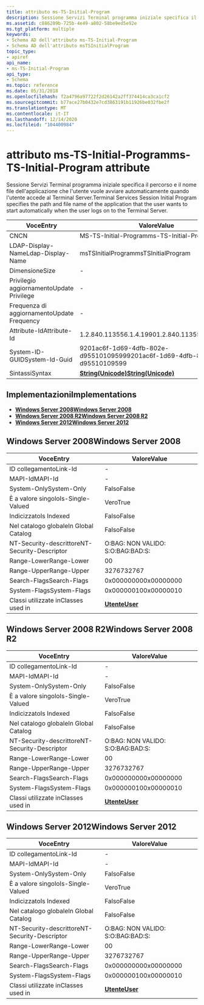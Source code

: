 ```yaml
---
title: attributo ms-TS-Initial-Program
description: Sessione Servizi Terminal programma iniziale specifica il percorso e il nome file dell'applicazione che l'utente vuole avviare automaticamente quando l'utente accede al Terminal Server.
ms.assetid: c886209b-725b-4e49-a802-58be9ed5e92e
ms.tgt_platform: multiple
keywords:
- Schema AD dell'attributo ms-TS-Initial-Program
- Schema AD dell'attributo msTSInitialProgram
topic_type:
- apiref
api_name:
- ms-TS-Initial-Program
api_type:
- Schema
ms.topic: reference
ms.date: 05/31/2018
ms.openlocfilehash: f2a4796a97722f2d26142a2ff374414ca3ca1cf2
ms.sourcegitcommit: b77ace27b0432e7cd3863191b11926be032fbe2f
ms.translationtype: MT
ms.contentlocale: it-IT
ms.lasthandoff: 12/14/2020
ms.locfileid: "104400984"
---
```

# <a name="ms-ts-initial-program-attribute"></a><span data-ttu-id="fb578-105">attributo ms-TS-Initial-Program</span><span class="sxs-lookup"><span data-stu-id="fb578-105">ms-TS-Initial-Program attribute</span></span>

<span data-ttu-id="fb578-106">Sessione Servizi Terminal programma iniziale specifica il percorso e il nome file dell'applicazione che l'utente vuole avviare automaticamente quando l'utente accede al Terminal Server.</span><span class="sxs-lookup"><span data-stu-id="fb578-106">Terminal Services Session Initial Program specifies the path and file name of the application that the user wants to start automatically when the user logs on to the Terminal Server.</span></span>



| <span data-ttu-id="fb578-107">Voce</span><span class="sxs-lookup"><span data-stu-id="fb578-107">Entry</span></span> | <span data-ttu-id="fb578-108">Valore</span><span class="sxs-lookup"><span data-stu-id="fb578-108">Value</span></span> |
|-------------------|---------------------------------------------|
| <span data-ttu-id="fb578-109">CN</span><span class="sxs-lookup"><span data-stu-id="fb578-109">CN</span></span>                | <span data-ttu-id="fb578-110">MS-TS-Initial-Program</span><span class="sxs-lookup"><span data-stu-id="fb578-110">ms-TS-Initial-Program</span></span>                       |
| <span data-ttu-id="fb578-111">LDAP-Display-Name</span><span class="sxs-lookup"><span data-stu-id="fb578-111">Ldap-Display-Name</span></span> | <span data-ttu-id="fb578-112">msTSInitialProgram</span><span class="sxs-lookup"><span data-stu-id="fb578-112">msTSInitialProgram</span></span>                          |
| <span data-ttu-id="fb578-113">Dimensione</span><span class="sxs-lookup"><span data-stu-id="fb578-113">Size</span></span>              | \-                                          |
| <span data-ttu-id="fb578-114">Privilegio aggiornamento</span><span class="sxs-lookup"><span data-stu-id="fb578-114">Update Privilege</span></span>  | \-                                          |
| <span data-ttu-id="fb578-115">Frequenza di aggiornamento</span><span class="sxs-lookup"><span data-stu-id="fb578-115">Update Frequency</span></span>  | \-                                          |
| <span data-ttu-id="fb578-116">Attribute-Id</span><span class="sxs-lookup"><span data-stu-id="fb578-116">Attribute-Id</span></span>      | <span data-ttu-id="fb578-117">1.2.840.113556.1.4.1990</span><span class="sxs-lookup"><span data-stu-id="fb578-117">1.2.840.113556.1.4.1990</span></span>                     |
| <span data-ttu-id="fb578-118">System-ID-GUID</span><span class="sxs-lookup"><span data-stu-id="fb578-118">System-Id-Guid</span></span>    | <span data-ttu-id="fb578-119">9201ac6f-1d69-4dfb-802e-d95510109599</span><span class="sxs-lookup"><span data-stu-id="fb578-119">9201ac6f-1d69-4dfb-802e-d95510109599</span></span>        |
| <span data-ttu-id="fb578-120">Sintassi</span><span class="sxs-lookup"><span data-stu-id="fb578-120">Syntax</span></span>            | [<span data-ttu-id="fb578-121">**String(Unicode)**</span><span class="sxs-lookup"><span data-stu-id="fb578-121">**String(Unicode)**</span></span>](s-string-unicode.md) |



## <a name="implementations"></a><span data-ttu-id="fb578-122">Implementazioni</span><span class="sxs-lookup"><span data-stu-id="fb578-122">Implementations</span></span>

-   [<span data-ttu-id="fb578-123">**Windows Server 2008**</span><span class="sxs-lookup"><span data-stu-id="fb578-123">**Windows Server 2008**</span></span>](#windows-server-2008)
-   [<span data-ttu-id="fb578-124">**Windows Server 2008 R2**</span><span class="sxs-lookup"><span data-stu-id="fb578-124">**Windows Server 2008 R2**</span></span>](#windows-server-2008-r2)
-   [<span data-ttu-id="fb578-125">**Windows Server 2012**</span><span class="sxs-lookup"><span data-stu-id="fb578-125">**Windows Server 2012**</span></span>](#windows-server-2012)

## <a name="windows-server-2008"></a><span data-ttu-id="fb578-126">Windows Server 2008</span><span class="sxs-lookup"><span data-stu-id="fb578-126">Windows Server 2008</span></span>



| <span data-ttu-id="fb578-127">Voce</span><span class="sxs-lookup"><span data-stu-id="fb578-127">Entry</span></span> | <span data-ttu-id="fb578-128">Valore</span><span class="sxs-lookup"><span data-stu-id="fb578-128">Value</span></span> |
|------------------------|-----------------------------------|
| <span data-ttu-id="fb578-129">ID collegamento</span><span class="sxs-lookup"><span data-stu-id="fb578-129">Link-Id</span></span>                | \-                                |
| <span data-ttu-id="fb578-130">MAPI-Id</span><span class="sxs-lookup"><span data-stu-id="fb578-130">MAPI-Id</span></span>                | \-                                |
| <span data-ttu-id="fb578-131">System-Only</span><span class="sxs-lookup"><span data-stu-id="fb578-131">System-Only</span></span>            | <span data-ttu-id="fb578-132">Falso</span><span class="sxs-lookup"><span data-stu-id="fb578-132">False</span></span>                             |
| <span data-ttu-id="fb578-133">È a valore singolo</span><span class="sxs-lookup"><span data-stu-id="fb578-133">Is-Single-Valued</span></span>       | <span data-ttu-id="fb578-134">Vero</span><span class="sxs-lookup"><span data-stu-id="fb578-134">True</span></span>                              |
| <span data-ttu-id="fb578-135">Indicizzato</span><span class="sxs-lookup"><span data-stu-id="fb578-135">Is Indexed</span></span>             | <span data-ttu-id="fb578-136">Falso</span><span class="sxs-lookup"><span data-stu-id="fb578-136">False</span></span>                             |
| <span data-ttu-id="fb578-137">Nel catalogo globale</span><span class="sxs-lookup"><span data-stu-id="fb578-137">In Global Catalog</span></span>      | <span data-ttu-id="fb578-138">Falso</span><span class="sxs-lookup"><span data-stu-id="fb578-138">False</span></span>                             |
| <span data-ttu-id="fb578-139">NT-Security-descrittore</span><span class="sxs-lookup"><span data-stu-id="fb578-139">NT-Security-Descriptor</span></span> | <span data-ttu-id="fb578-140">O:BAG: NON VALIDO: S:</span><span class="sxs-lookup"><span data-stu-id="fb578-140">O:BAG:BAD:S:</span></span>                      |
| <span data-ttu-id="fb578-141">Range-Lower</span><span class="sxs-lookup"><span data-stu-id="fb578-141">Range-Lower</span></span>            | <span data-ttu-id="fb578-142">0</span><span class="sxs-lookup"><span data-stu-id="fb578-142">0</span></span>                                 |
| <span data-ttu-id="fb578-143">Range-Upper</span><span class="sxs-lookup"><span data-stu-id="fb578-143">Range-Upper</span></span>            | <span data-ttu-id="fb578-144">32767</span><span class="sxs-lookup"><span data-stu-id="fb578-144">32767</span></span>                             |
| <span data-ttu-id="fb578-145">Search-Flags</span><span class="sxs-lookup"><span data-stu-id="fb578-145">Search-Flags</span></span>           | <span data-ttu-id="fb578-146">0x00000000</span><span class="sxs-lookup"><span data-stu-id="fb578-146">0x00000000</span></span>                        |
| <span data-ttu-id="fb578-147">System-Flags</span><span class="sxs-lookup"><span data-stu-id="fb578-147">System-Flags</span></span>           | <span data-ttu-id="fb578-148">0x00000010</span><span class="sxs-lookup"><span data-stu-id="fb578-148">0x00000010</span></span>                        |
| <span data-ttu-id="fb578-149">Classi utilizzate in</span><span class="sxs-lookup"><span data-stu-id="fb578-149">Classes used in</span></span>        | [<span data-ttu-id="fb578-150">**Utente**</span><span class="sxs-lookup"><span data-stu-id="fb578-150">**User**</span></span>](c-user.md)<br/> |



## <a name="windows-server-2008-r2"></a><span data-ttu-id="fb578-151">Windows Server 2008 R2</span><span class="sxs-lookup"><span data-stu-id="fb578-151">Windows Server 2008 R2</span></span>



| <span data-ttu-id="fb578-152">Voce</span><span class="sxs-lookup"><span data-stu-id="fb578-152">Entry</span></span> | <span data-ttu-id="fb578-153">Valore</span><span class="sxs-lookup"><span data-stu-id="fb578-153">Value</span></span> |
|------------------------|-----------------------------------|
| <span data-ttu-id="fb578-154">ID collegamento</span><span class="sxs-lookup"><span data-stu-id="fb578-154">Link-Id</span></span>                | \-                                |
| <span data-ttu-id="fb578-155">MAPI-Id</span><span class="sxs-lookup"><span data-stu-id="fb578-155">MAPI-Id</span></span>                | \-                                |
| <span data-ttu-id="fb578-156">System-Only</span><span class="sxs-lookup"><span data-stu-id="fb578-156">System-Only</span></span>            | <span data-ttu-id="fb578-157">Falso</span><span class="sxs-lookup"><span data-stu-id="fb578-157">False</span></span>                             |
| <span data-ttu-id="fb578-158">È a valore singolo</span><span class="sxs-lookup"><span data-stu-id="fb578-158">Is-Single-Valued</span></span>       | <span data-ttu-id="fb578-159">Vero</span><span class="sxs-lookup"><span data-stu-id="fb578-159">True</span></span>                              |
| <span data-ttu-id="fb578-160">Indicizzato</span><span class="sxs-lookup"><span data-stu-id="fb578-160">Is Indexed</span></span>             | <span data-ttu-id="fb578-161">Falso</span><span class="sxs-lookup"><span data-stu-id="fb578-161">False</span></span>                             |
| <span data-ttu-id="fb578-162">Nel catalogo globale</span><span class="sxs-lookup"><span data-stu-id="fb578-162">In Global Catalog</span></span>      | <span data-ttu-id="fb578-163">Falso</span><span class="sxs-lookup"><span data-stu-id="fb578-163">False</span></span>                             |
| <span data-ttu-id="fb578-164">NT-Security-descrittore</span><span class="sxs-lookup"><span data-stu-id="fb578-164">NT-Security-Descriptor</span></span> | <span data-ttu-id="fb578-165">O:BAG: NON VALIDO: S:</span><span class="sxs-lookup"><span data-stu-id="fb578-165">O:BAG:BAD:S:</span></span>                      |
| <span data-ttu-id="fb578-166">Range-Lower</span><span class="sxs-lookup"><span data-stu-id="fb578-166">Range-Lower</span></span>            | <span data-ttu-id="fb578-167">0</span><span class="sxs-lookup"><span data-stu-id="fb578-167">0</span></span>                                 |
| <span data-ttu-id="fb578-168">Range-Upper</span><span class="sxs-lookup"><span data-stu-id="fb578-168">Range-Upper</span></span>            | <span data-ttu-id="fb578-169">32767</span><span class="sxs-lookup"><span data-stu-id="fb578-169">32767</span></span>                             |
| <span data-ttu-id="fb578-170">Search-Flags</span><span class="sxs-lookup"><span data-stu-id="fb578-170">Search-Flags</span></span>           | <span data-ttu-id="fb578-171">0x00000000</span><span class="sxs-lookup"><span data-stu-id="fb578-171">0x00000000</span></span>                        |
| <span data-ttu-id="fb578-172">System-Flags</span><span class="sxs-lookup"><span data-stu-id="fb578-172">System-Flags</span></span>           | <span data-ttu-id="fb578-173">0x00000010</span><span class="sxs-lookup"><span data-stu-id="fb578-173">0x00000010</span></span>                        |
| <span data-ttu-id="fb578-174">Classi utilizzate in</span><span class="sxs-lookup"><span data-stu-id="fb578-174">Classes used in</span></span>        | [<span data-ttu-id="fb578-175">**Utente**</span><span class="sxs-lookup"><span data-stu-id="fb578-175">**User**</span></span>](c-user.md)<br/> |



## <a name="windows-server-2012"></a><span data-ttu-id="fb578-176">Windows Server 2012</span><span class="sxs-lookup"><span data-stu-id="fb578-176">Windows Server 2012</span></span>



| <span data-ttu-id="fb578-177">Voce</span><span class="sxs-lookup"><span data-stu-id="fb578-177">Entry</span></span> | <span data-ttu-id="fb578-178">Valore</span><span class="sxs-lookup"><span data-stu-id="fb578-178">Value</span></span> |
|------------------------|-----------------------------------|
| <span data-ttu-id="fb578-179">ID collegamento</span><span class="sxs-lookup"><span data-stu-id="fb578-179">Link-Id</span></span>                | \-                                |
| <span data-ttu-id="fb578-180">MAPI-Id</span><span class="sxs-lookup"><span data-stu-id="fb578-180">MAPI-Id</span></span>                | \-                                |
| <span data-ttu-id="fb578-181">System-Only</span><span class="sxs-lookup"><span data-stu-id="fb578-181">System-Only</span></span>            | <span data-ttu-id="fb578-182">Falso</span><span class="sxs-lookup"><span data-stu-id="fb578-182">False</span></span>                             |
| <span data-ttu-id="fb578-183">È a valore singolo</span><span class="sxs-lookup"><span data-stu-id="fb578-183">Is-Single-Valued</span></span>       | <span data-ttu-id="fb578-184">Vero</span><span class="sxs-lookup"><span data-stu-id="fb578-184">True</span></span>                              |
| <span data-ttu-id="fb578-185">Indicizzato</span><span class="sxs-lookup"><span data-stu-id="fb578-185">Is Indexed</span></span>             | <span data-ttu-id="fb578-186">Falso</span><span class="sxs-lookup"><span data-stu-id="fb578-186">False</span></span>                             |
| <span data-ttu-id="fb578-187">Nel catalogo globale</span><span class="sxs-lookup"><span data-stu-id="fb578-187">In Global Catalog</span></span>      | <span data-ttu-id="fb578-188">Falso</span><span class="sxs-lookup"><span data-stu-id="fb578-188">False</span></span>                             |
| <span data-ttu-id="fb578-189">NT-Security-descrittore</span><span class="sxs-lookup"><span data-stu-id="fb578-189">NT-Security-Descriptor</span></span> | <span data-ttu-id="fb578-190">O:BAG: NON VALIDO: S:</span><span class="sxs-lookup"><span data-stu-id="fb578-190">O:BAG:BAD:S:</span></span>                      |
| <span data-ttu-id="fb578-191">Range-Lower</span><span class="sxs-lookup"><span data-stu-id="fb578-191">Range-Lower</span></span>            | <span data-ttu-id="fb578-192">0</span><span class="sxs-lookup"><span data-stu-id="fb578-192">0</span></span>                                 |
| <span data-ttu-id="fb578-193">Range-Upper</span><span class="sxs-lookup"><span data-stu-id="fb578-193">Range-Upper</span></span>            | <span data-ttu-id="fb578-194">32767</span><span class="sxs-lookup"><span data-stu-id="fb578-194">32767</span></span>                             |
| <span data-ttu-id="fb578-195">Search-Flags</span><span class="sxs-lookup"><span data-stu-id="fb578-195">Search-Flags</span></span>           | <span data-ttu-id="fb578-196">0x00000000</span><span class="sxs-lookup"><span data-stu-id="fb578-196">0x00000000</span></span>                        |
| <span data-ttu-id="fb578-197">System-Flags</span><span class="sxs-lookup"><span data-stu-id="fb578-197">System-Flags</span></span>           | <span data-ttu-id="fb578-198">0x00000010</span><span class="sxs-lookup"><span data-stu-id="fb578-198">0x00000010</span></span>                        |
| <span data-ttu-id="fb578-199">Classi utilizzate in</span><span class="sxs-lookup"><span data-stu-id="fb578-199">Classes used in</span></span>        | [<span data-ttu-id="fb578-200">**Utente**</span><span class="sxs-lookup"><span data-stu-id="fb578-200">**User**</span></span>](c-user.md)<br/> |



 

 





